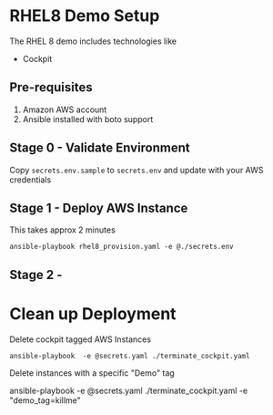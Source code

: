 # RHEL8 Demo Setup

The RHEL 8 demo includes technologies like

* Cockpit


## Pre-requisites
1. Amazon AWS account
2. Ansible installed with boto support


## Stage 0 - Validate Environment
Copy `secrets.env.sample` to `secrets.env` and update with your AWS credentials

## Stage 1 - Deploy AWS Instance
This takes approx 2 minutes
```
ansible-playbook rhel8_provision.yaml -e @./secrets.env
```

## Stage 2 - 

# Clean up Deployment
Delete cockpit tagged AWS Instances

```
ansible-playbook  -e @secrets.yaml ./terminate_cockpit.yaml 
```

Delete instances with a specific "Demo" tag

ansible-playbook  -e @secrets.yaml ./terminate_cockpit.yaml -e "demo_tag=killme"

